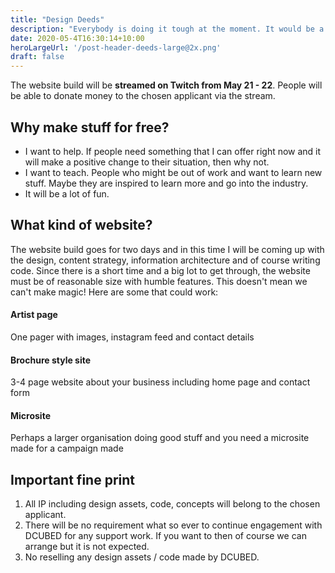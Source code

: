 ```yaml
---
title: "Design Deeds"
description: "Everybody is doing it tough at the moment. It would be a pleasure if DCUBED could help any person/company/organisation that is struggling right now due to COVID-19 by building them a new website - free of charge. "
date: 2020-05-4T16:30:14+10:00
heroLargeUrl: '/post-header-deeds-large@2x.png'
draft: false
---
```


The website build will be **streamed on Twitch from May 21 - 22**. People will be able to donate money to the chosen applicant via the stream.

## Why make stuff for free?

- I want to help. If people need something that I can offer right now and it will make a positive change to their situation, then why not.
- I want to teach. People who might be out of work and want to learn new stuff. Maybe they are inspired to learn more and go into the industry.
- It will be a lot of fun.

## What kind of website?

The website build goes for two days and in this time I will be coming up with the design, content strategy, information architecture and of course writing code. Since there is a short time and a big lot to get through, the website must be of reasonable size with humble features. This doesn't mean we can't make magic! Here are some that could work:

<h4 class="flat">Artist page</h4>
<p>One pager with images, instagram feed and contact details</p>

<h4 class="flat">Brochure style site</h4>
<p>3-4 page website about your business including home page and contact form</p>

<h4 class="flat">Microsite</h4>
<p>Perhaps a larger organisation doing good stuff and you need a microsite made for a campaign made</p>

## Important fine print

1. All IP including design assets, code, concepts will belong to the chosen applicant.
2. There will be no requirement what so ever to continue engagement with DCUBED for any support work. If you want to then of course we can arrange but it is not expected.
3. No reselling any design assets / code made by DCUBED.
